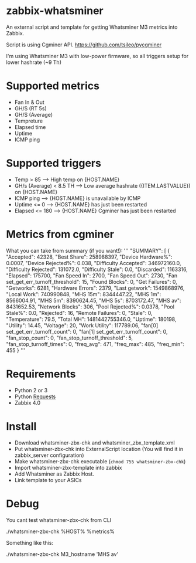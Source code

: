 # zabbix-whatsminer

An external script and template for getting Whatsminer M3 metrics into Zabbix.

Script is using Cgminer API. https://github.com/tsileo/pycgminer

I'm using Whatsminer M3 with low-power firmware, so all triggers setup for lower hashrate (~9 Th)

# Supported metrics
* Fan In & Out
* GH/S (RT 5s)
* GH/S (Average)
* Tempreture
* Elapsed time
* Uptime
* ICMP ping

# Supported triggers
* Temp > 85 --> High temp on {HOST.NAME}
* GH/s (Average) < 8.5 TH --> Low average hashrate ({ITEM.LASTVALUE}) on {HOST.NAME}
* ICMP ping --> {HOST.NAME} is unavailable by ICMP
* Uptime <= 0 --> {HOST.NAME} has just been restarted
* Elapsed <= 180 --> {HOST.NAME} Cgminer has just been restarted

# Metrics from cgminer
What you can take from summary (if you want!):
'''
"SUMMARY": [
        {
            "Accepted": 42328,
            "Best Share": 258988397,
            "Device Hardware%": 0.0007,
            "Device Rejected%": 0.038,
            "Difficulty Accepted": 346972160.0,
            "Difficulty Rejected": 131072.0,
            "Difficulty Stale": 0.0,
            "Discarded": 1163316,
            "Elapsed": 175700,
            "Fan Speed In": 2700,
            "Fan Speed Out": 2730,
            "Fan set_get_err_turnoff_threshold": 15,
            "Found Blocks": 0,
            "Get Failures": 0,
            "Getworks": 6281,
            "Hardware Errors": 2379,
            "Last getwork": 1549868976,
            "Local Work": 740990848,
            "MHS 15m": 8344447.22,
            "MHS 1m": 8566004.91,
            "MHS 5m": 8390624.45,
            "MHS 5s": 8703172.47,
            "MHS av": 8431652.53,
            "Network Blocks": 306,
            "Pool Rejected%": 0.0378,
            "Pool Stale%": 0.0,
            "Rejected": 16,
            "Remote Failures": 0,
            "Stale": 0,
            "Temperature": 79.5,
            "Total MH": 1481442755346.0,
            "Uptime": 180198,
            "Utility": 14.45,
            "Voltage": 20,
            "Work Utility": 117789.06,
            "fan[0] set_get_err_turnoff_count": 0,
            "fan[1] set_get_err_turnoff_count": 0,
            "fan_stop_count": 0,
            "fan_stop_turnoff_threshold": 5,
            "fan_stop_turnoff_times": 0,
            "freq_avg": 471,
            "freq_max": 485,
            "freq_min": 455
        }
'''		
# Requirements
* Python 2 or 3
* Python [Requests](https://pypi.python.org/pypi/requests)
* Zabbix 4.0

# Install
* Download whatsminer-zbx-chk and whatsminer_zbx_template.xml
* Put whatsminer-zbx-chk into ExternalScript location (You will find it in zabbix_server configuration)
* Make whatsminer-zbx-chk executable (`chmod 755 whatsminer-zbx-chk`)
* Import whatsminer-zbx-template into zabbix
* Add Whatsminer as Zabbix Host.
* Link template to your ASICs

# Debug
You cant test whatsminer-zbx-chk from CLI

./whatsminer-zbx-chk %HOST% %metrics%

Something like this:

./whatsminer-zbx-chk M3_hostname 'MHS av'

